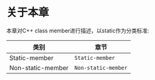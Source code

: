 # 关于本章

本章对C++ class member进行描述，以static作为分类标准:

| 类别              | 章节                |
| ----------------- | ------------------- |
| Static-member     | `Static-member`     |
| Non-static-member | `Non-static-member` |

